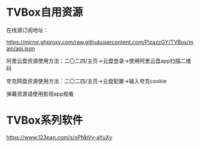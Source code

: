 # TVBox自用资源

在线源订阅地址：

https://mirror.ghproxy.com/raw.githubusercontent.com/PizazzGY/TVBox/main/api.json

阿里云盘资源使用方法：二〇二四/主页→云盘登录→使用阿里云盘app扫描二维码

夸克网盘资源使用方法：二〇二四/主页→云盘配置→输入夸克cookie

弹幕资源请使用影视app观看

# TVBox系列软件

https://www.123pan.com/s/sPNbVv-aYuXv